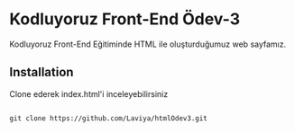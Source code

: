 # Kodluyoruz Front-End Ödev-3

Kodluyoruz Front-End Eğitiminde HTML ile oluşturduğumuz web sayfamız.




## Installation

Clone ederek index.html'i inceleyebilirsiniz


```

git clone https://github.com/Laviya/htmlOdev3.git

```